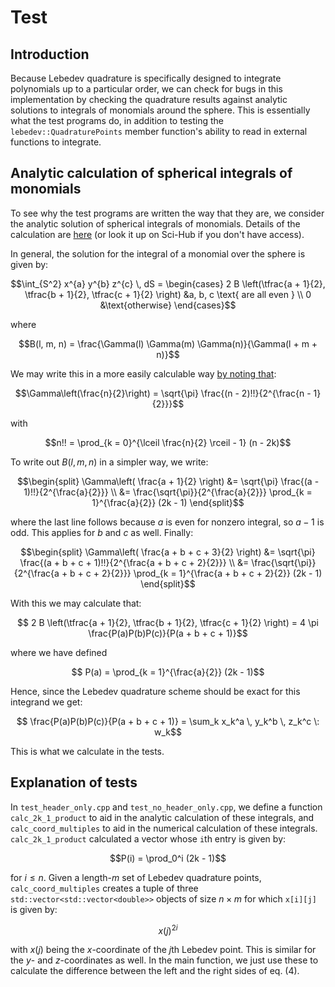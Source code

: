 # Test

## Introduction

Because Lebedev quadrature is specifically designed to integrate polynomials up to a particular order, we can check for bugs in this implementation by checking the quadrature results against analytic solutions to integrals of monomials around the sphere.
This is essentially what the test programs do, in addition to testing the `lebedev::QuadraturePoints` member function's ability to read in external functions to integrate.

## Analytic calculation of spherical integrals of monomials

To see why the test programs are written the way that they are, we consider the analytic solution of spherical integrals of monomials.
Details of the calculation are [here](https://www.jstor.org/stable/2695802) (or look it up on Sci-Hub if you don't have access).

In general, the solution for the integral of a monomial over the sphere is given by:
```math
\int_{S^2} x^{a} y^{b} z^{c} \, dS
=
\begin{cases}
    2 B \left(\tfrac{a + 1}{2}, \tfrac{b + 1}{2}, \tfrac{c + 1}{2} \right)
    &a, b, c \text{ are all even } \\ 
    0
    &\text{otherwise}
\end{cases}
```
where
```math
B(l, m, n)
=
\frac{\Gamma(l) \Gamma(m) \Gamma(n)}{\Gamma(l + m + n)}
```
We may write this in a more easily calculable way [by noting that](https://www.wikiwand.com/en/Particular_values_of_the_gamma_function#Integers_and_half-integers):
```math
\Gamma\left(\frac{n}{2}\right)
=
\sqrt{\pi} \frac{(n - 2)!!}{2^{\frac{n - 1}{2}}}
```
with
```math
n!!
=
\prod_{k = 0}^{\lceil \frac{n}{2} \rceil - 1} (n - 2k)
```
To write out $B(l, m, n)$ in a simpler way, we write:
```math
\begin{split}
    \Gamma\left( \frac{a + 1}{2} \right)
    &=
    \sqrt{\pi} \frac{(a - 1)!!}{2^{\frac{a}{2}}} \\
    &=
    \frac{\sqrt{\pi}}{2^{\frac{a}{2}}} 
    \prod_{k = 1}^{\frac{a}{2}} (2k - 1)
\end{split}
```
where the last line follows because $a$ is even for nonzero integral, so $a - 1$ is odd.
This applies for $b$ and $c$ as well. 
Finally:
```math
\begin{split}
    \Gamma\left( \frac{a + b + c + 3}{2} \right)
    &=
    \sqrt{\pi} \frac{(a + b + c + 1)!!}{2^{\frac{a + b + c + 2}{2}}} \\
    &=
    \frac{\sqrt{\pi}}{2^{\frac{a + b + c + 2}{2}}} 
    \prod_{k = 1}^{\frac{a + b + c + 2}{2}} (2k - 1)
\end{split}
```
With this we may calculate that:
```math
    2 B \left(\tfrac{a + 1}{2}, \tfrac{b + 1}{2}, \tfrac{c + 1}{2} \right)
    =
    4 \pi \frac{P(a)P(b)P(c)}{P(a + b + c + 1)}
```
where we have defined
```math
    P(a)
    =
    \prod_{k = 1}^{\frac{a}{2}} (2k - 1)
```
Hence, since the Lebedev quadrature scheme should be exact for this integrand we get:
```math
    \frac{P(a)P(b)P(c)}{P(a + b + c + 1)}
    =
    \sum_k x_k^a \, y_k^b \, z_k^c \: w_k
```
This is what we calculate in the tests.

## Explanation of tests

In `test_header_only.cpp` and `test_no_header_only.cpp`, we define a function `calc_2k_1_product` to aid in the analytic calculation of these integrals, and `calc_coord_multiples` to aid in the numerical calculation of these integrals.
`calc_2k_1_product` calculated a vector whose `i`th entry is given by:
```math
P(i) 
= 
\prod_0^i (2k - 1)
```
for $i \leq n$.
Given a length-$m$ set of Lebedev quadrature points, `calc_coord_multiples` creates a tuple of three `std::vector<std::vector<double>>` objects of size $n \times m$ for which `x[i][j]` is given by:
```math
x(j)^{2i}
```
with $x(j)$ being the $x$-coordinate of the $j$th Lebedev point.
This is similar for the $y$- and $z$-coordinates as well.
In the main function, we just use these to calculate the difference between the left and the right sides of eq. (4).


